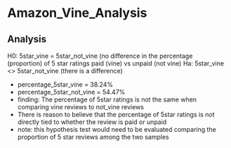 # Amazon_Vine_Analysis
## Analysis
H0: 5star_vine = 5star_not_vine (no difference in the percentage (proportion) of 5 star ratings paid (vine) vs unpaid (not vine)
Ha: 5star_vine <> 5star_not_vine (there is a difference)

* percentage_5star_vine = 38.24%
* percentage_5star_not_vine = 54.47%
* finding: The percentage of 5star ratings is not the same when comparing vine reviews to not_vine reviews
* There is reason to believe that the percentage of 5star ratings is not directly tied to whether the review is paid or unpaid
* note: this hypothesis test would need to be evaluated comparing the proportion of 5 star reviews among the two samples
